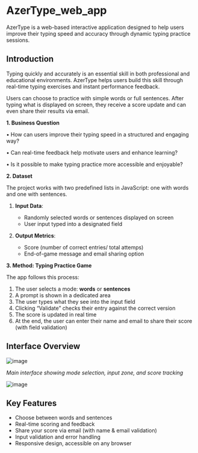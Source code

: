 # AzerType_web_app

AzerType is a web-based interactive application designed to help users improve their typing speed and accuracy through dynamic typing practice sessions.

## Introduction

Typing quickly and accurately is an essential skill in both professional and educational environments. AzerType helps users build this skill through real-time typing exercises and instant performance feedback.

Users can choose to practice with simple words or full sentences. After typing what is displayed on screen, they receive a score update and can even share their results via email.

**1. Business Question**

• How can users improve their typing speed in a structured and engaging way?

• Can real-time feedback help motivate users and enhance learning?

• Is it possible to make typing practice more accessible and enjoyable?

**2. Dataset**

The project works with two predefined lists in JavaScript: one with words and one with sentences.

1. **Input Data**:  
   - Randomly selected words or sentences displayed on screen  
   - User input typed into a designated field  

2. **Output Metrics**:  
   - Score (number of correct entries/ total attemps)
   - End-of-game message and email sharing option  

**3. Method: Typing Practice Game**

The app follows this process:

1. The user selects a mode: **words** or **sentences**
2. A prompt is shown in a dedicated area
3. The user types what they see into the input field
4. Clicking “Validate” checks their entry against the correct version
5. The score is updated in real time
6. At the end, the user can enter their name and email to share their score (with field validation)

## Interface Overview

![image](https://github.com/user-attachments/assets/a647356d-fbcd-4f45-873e-f842ed9a660f)

*Main interface showing mode selection, input zone, and score tracking*

![image](https://github.com/user-attachments/assets/33a00499-8045-48ac-ab05-98e39162422d)

## Key Features

- Choose between words and sentences
- Real-time scoring and feedback
- Share your score via email (with name & email validation)
- Input validation and error handling
- Responsive design, accessible on any browser
